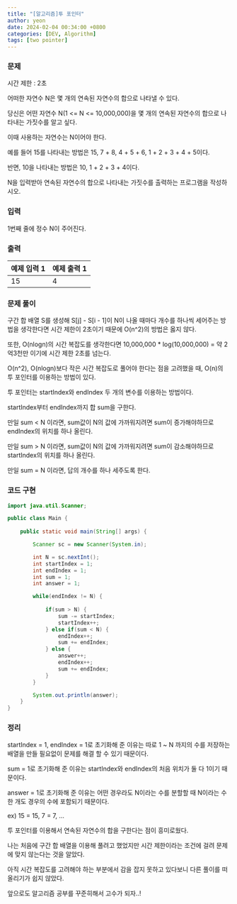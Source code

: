 ```yaml
---
title: "[알고리즘]투 포인터"
author: yeon
date: 2024-02-04 00:34:00 +0800
categories: [DEV, Algorithm]
tags: [two pointer]
---
```


### 문제

시간 제한 : 2초   

어떠한 자연수 N은 몇 개의 연속된 자연수의 합으로 나타낼 수 있다.   

당신은 어떤 자연수 N(1 <= N <= 10,000,000)을 몇 개의 연속된 자연수의 합으로 나타내는 가짓수를 알고 싶다.   

이때 사용하는 자연수는 N이어야 한다.   

예를 들어 15를 나타내는 방법은 15, 7 + 8, 4 + 5 + 6, 1 + 2 + 3 + 4 + 5이다.   

반면, 10을 나타내는 방법은 10, 1 + 2 + 3 + 4이다.   

N을 입력받아 연속된 자연수의 합으로 나타내는 가짓수를 출력하는 프로그램을 작성하시오.   

### 입력

1번째 줄에 정수 N이 주어진다.

### 출력

| 예제 입력 1 | 예제 출력 1 |
| --- | --- |
| 15 | 4 |

### 문제 풀이

구간 합 배열 S를 생성해 S[j] - S[i - 1]이 N이 나올 때마다 개수를 하나씩 세어주는 방법을 생각한다면 시간 제한이 2초이기 때문에 O(n^2)의 방법은 옳지 않다.   

또한, O(nlogn)의 시간 복잡도를 생각한다면 10,000,000 * log(10,000,000) = 약 2억3천만 이기에 시간 제한 2초를 넘는다.   

O(n^2), O(nlogn)보다 작은 시간 복잡도로 풀어야 한다는 점을 고려했을 때, O(n)의 투 포인터를 이용하는 방법이 있다.   

투 포인터는 startIndex와 endIndex 두 개의 변수를 이용하는 방법이다.   

startIndex부터 endIndex까지 합 sum을 구한다.   

만일 sum < N 이라면, sum값이 N의 값에 가까워지려면 sum이 증가해야하므로 endIndex의 위치를 하나 올린다.   

만일 sum > N 이라면, sum값이 N의 값에 가까워지려면 sum이 감소해야하므로 startIndex의 위치를 하나 올린다.   

만일 sum = N 이라면, 답의 개수를 하나 세주도록 한다.   

### 코드 구현

```java
import java.util.Scanner;

public class Main {
    
    public static void main(String[] args) {

        Scanner sc = new Scanner(System.in);

        int N = sc.nextInt();
        int startIndex = 1;
        int endIndex = 1;
        int sum = 1;
        int answer = 1;

        while(endIndex != N) {
            
            if(sum > N) {
                sum -= startIndex;
                startIndex++;
            } else if(sum < N) {
                endIndex++;
                sum += endIndex;
            } else {
                answer++;
                endIndex++;
                sum += endIndex;
            }
        }

        System.out.println(answer);
    }
}
```

### 정리

startIndex = 1, endIndex = 1로 초기화해 준 이유는 따로 1 ~ N 까지의 수를 저장하는 배열을 만들 필요없이 문제를 해결 할 수 있기 때문이다.   

sum = 1로 초기화해 준 이유는 startIndex와 endIndex의 처음 위치가 둘 다 1이기 때문이다.   

answer = 1로 초기화해 준 이유는 어떤 경우라도 N이라는 수를 분할할 때 N이라는 수 한 개도 경우의 수에 포함되기 때문이다.   

ex) 15 = 15, 7 = 7, ...   

투 포인터를 이용해서 연속된 자연수의 합을 구한다는 점이 흥미로웠다.   

나는 처음에 구간 합 배열을 이용해 풀려고 했었지만 시간 제한이라는 조건에 걸려 문제에 맞지 않는다는 것을 알았다.   

아직 시간 복잡도를 고려해야 하는 부분에서 감을 잡지 못하고 있다보니 다른 풀이를 떠올리기가 쉽지 않았다.   

앞으로도 알고리즘 공부를 꾸준히해서 고수가 되자..!   